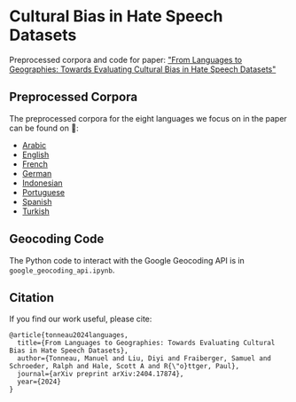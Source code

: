 # Cultural Bias in Hate Speech Datasets

Preprocessed corpora and code for paper: ["From Languages to Geographies: Towards Evaluating Cultural Bias in Hate Speech Datasets"](https://arxiv.org/abs/2404.17874)

## Preprocessed Corpora

The preprocessed corpora for the eight languages we focus on in the paper can be found on :hugs::
- [Arabic](https://huggingface.co/datasets/manueltonneau/arabic-hate-speech-superset)
- [English](https://huggingface.co/datasets/manueltonneau/english-hate-speech-superset)
- [French](https://huggingface.co/datasets/manueltonneau/french-hate-speech-superset)
- [German](https://huggingface.co/datasets/manueltonneau/german-hate-speech-superset)
- [Indonesian](https://huggingface.co/datasets/manueltonneau/indonesian-hate-speech-superset)
- [Portuguese](https://huggingface.co/datasets/manueltonneau/portuguese-hate-speech-superset)
- [Spanish](https://huggingface.co/datasets/manueltonneau/spanish-hate-speech-superset)
- [Turkish](https://huggingface.co/datasets/manueltonneau/turkish-hate-speech-superset)

## Geocoding Code

The Python code to interact with the Google Geocoding API is in `google_geocoding_api.ipynb`. 


## Citation

If you find our work useful, please cite:

```
@article{tonneau2024languages,
  title={From Languages to Geographies: Towards Evaluating Cultural Bias in Hate Speech Datasets},
  author={Tonneau, Manuel and Liu, Diyi and Fraiberger, Samuel and Schroeder, Ralph and Hale, Scott A and R{\"o}ttger, Paul},
  journal={arXiv preprint arXiv:2404.17874},
  year={2024}
}
```
